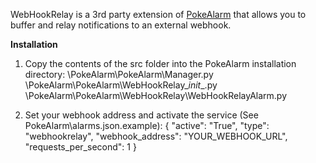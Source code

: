 WebHookRelay is a 3rd party extension of [PokeAlarm](https://github.com/kvangent/PokeAlarm) that allows you to buffer and relay notifications to an external webhook.

<b>Installation</b>
1. Copy the contents of the src folder into the PokeAlarm installation directory:
    \PokeAlarm\PokeAlarm\Manager.py
    \PokeAlarm\PokeAlarm\WebHookRelay\__init__.py
    \PokeAlarm\PokeAlarm\WebHookRelay\WebHookRelayAlarm.py
    
2. Set your webhook address and activate the service (See PokeAlarm\alarms.json.example):
{
    "active": "True",
    "type": "webhookrelay",
    "webhook_address": "YOUR_WEBHOOK_URL",
    "requests_per_second": 1
}
